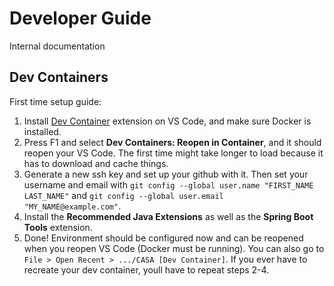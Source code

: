 # Developer Guide
Internal documentation

## Dev Containers
First time setup guide:

1. Install [Dev Container](https://marketplace.visualstudio.com/items?itemName=ms-vscode-remote.remote-containers) extension on VS Code, and make sure Docker is installed.
2. Press F1 and select **Dev Containers: Reopen in Container**, and it should reopen your VS Code. The first time might take longer to load because it has to download and cache things.
3. Generate a new ssh key and set up your github with it. Then set your username and email with 
```git config --global user.name "FIRST_NAME LAST_NAME"```
and
```git config --global user.email "MY_NAME@example.com"```.
4. Install the **Recommended Java Extensions** as well as the **Spring Boot Tools** extension.
5. Done! Environment should be configured now and can be reopened when you reopen VS Code (Docker must be running). You can also go to `File > Open Recent > .../CASA [Dev Container]`. If you ever have to recreate your dev container, youll have to repeat steps 2-4.